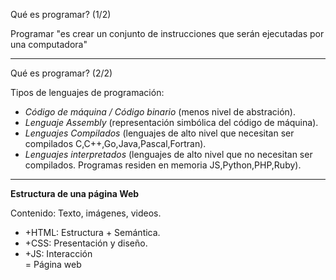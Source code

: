 Qué es programar? (1/2)

Programar "es crear un conjunto de instrucciones que serán ejecutadas por una computadora"

----------------------------------------------------------------
Qué es programar? (2/2)

Tipos de lenguajes de programación:

- *Código de máquina / Código binario* (menos nivel de abstración). <br>
- *Lenguaje Assembly* (representación simbólica del código de máquina). <br>
- *Lenguajes Compilados* (lenguajes de alto nivel que necesitan ser compilados C,C++,Go,Java,Pascal,Fortran). <br>
- *Lenguajes interpretados* (lenguajes de alto nivel que no necesitan ser compilados. Programas residen en memoria JS,Python,PHP,Ruby). <br>

----------------------------------------------------------------

**Estructura de una página Web**

Contenido: Texto, imágenes, videos.

- +HTML: Estructura + Semántica.<br>
- +CSS: Presentación y diseño.<br>
- +JS: Interacción<br>
= Página web

